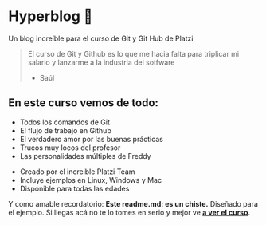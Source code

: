 # Hyperblog 💙
Un blog increíble para el curso de Git y Git Hub de Platzi
>El curso de Git y Github es lo que me hacia falta para triplicar mi salario y lanzarme a la industria del sotfware 
>- Saúl

## En este curso vemos de todo:
- Todos los comandos de Git
- El flujo de trabajo en Github
- El verdadero amor por las buenas prácticas
- Trucos muy locos del profesor
- Las personalidades múltiples de Freddy
* Creado por el increible Platzi Team
* Incluye ejemplos en Linux, Windows y Mac
* Disponible para todas las edades

Y como amable recordatorio: **Este readme.md: es un chiste.** Diseñado para el ejemplo. Si llegas acá no te lo tomes en serio y mejor ve [**a ver el curso**](https://platzi.com/cursos/git-github/ "a ver el curso").
